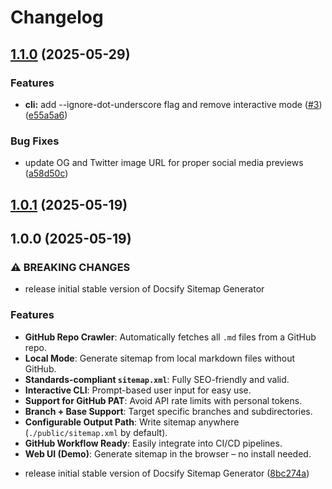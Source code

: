 # Changelog

## [1.1.0](https://github.com/tenelabs/docsify-sitemap/compare/v1.0.1...v1.1.0) (2025-05-29)

### Features

* **cli:** add --ignore-dot-underscore flag and remove interactive mode ([#3](https://github.com/tenelabs/docsify-sitemap/issues/3)) ([e55a5a6](https://github.com/tenelabs/docsify-sitemap/commit/e55a5a6b87b4f828a40d87068947e8bfdeeac64b))

### Bug Fixes

* update OG and Twitter image URL for proper social media previews ([a58d50c](https://github.com/tenelabs/docsify-sitemap/commit/a58d50c5770625dec7bef78cdec544dc9deca3dd))

## [1.0.1](https://github.com/tenelabs/docsify-sitemap/compare/v1.0.0...v1.0.1) (2025-05-19)

## 1.0.0 (2025-05-19)

### ⚠ BREAKING CHANGES

* release initial stable version of Docsify Sitemap Generator

### Features

- **GitHub Repo Crawler**: Automatically fetches all `.md` files from a GitHub repo.
- **Local Mode**: Generate sitemap from local markdown files without GitHub.
- **Standards-compliant `sitemap.xml`**: Fully SEO-friendly and valid.
- **Interactive CLI**: Prompt-based user input for easy use.
- **Support for GitHub PAT**: Avoid API rate limits with personal tokens.
- **Branch + Base Support**: Target specific branches and subdirectories.
- **Configurable Output Path**: Write sitemap anywhere (`./public/sitemap.xml` by default).
- **GitHub Workflow Ready**: Easily integrate into CI/CD pipelines.
- **Web UI (Demo)**: Generate sitemap in the browser – no install needed.

* release initial stable version of Docsify Sitemap Generator ([8bc274a](https://github.com/tenelabs/docsify-sitemap/commit/8bc274aafd53ccd5a4d8b577c48c88d4ef657f0a))
